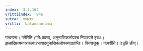 ```yaml
---
index:  3.2.164
vrittiindex:  946
sutra:  गत्वरश्च
vritti:  balamanorama 
---
```


गत्वरश्च। गमेरिति।गमेः क्वरप्, अनुनासिकलोपश्च निपात्यते इत्र्थः। झलादिप्रत्ययपरकत्वाऽभावादनुनासिकलोपस्याऽप्राप्तिः। पित्त्वात्तुक्। गत्वरीति। `टिड्ढे`ति ङीप्। 


